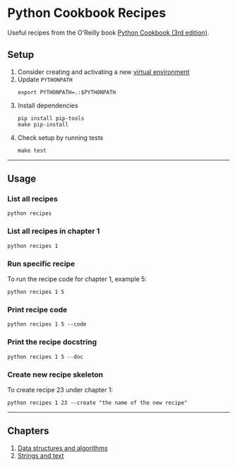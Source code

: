 # Python Cookbook Recipes

Useful recipes from the O'Reilly book [Python Cookbook (3rd edition)](https://www.oreilly.com/library/view/python-cookbook-3rd/9781449357337/).

## Setup

1. Consider creating and activating a new [virtual environment](https://virtualenv.pypa.io/en/latest/)
2. Update `PYTHONPATH`
    ```
    export PYTHONPATH=.:$PYTHONPATH
    ```
3. Install dependencies
    ```
    pip install pip-tools
    make pip-install
    ```
4. Check setup by running tests
    ```
    make test
    ```

---

## Usage

### List all recipes
```
python recipes
```

### List all recipes in chapter 1
```
python recipes 1
```

### Run specific recipe
To run the recipe code for chapter 1, example 5:
```
python recipes 1 5
```

### Print recipe code
```
python recipes 1 5 --code
```

### Print the recipe docstring
```
python recipes 1 5 --doc
```

### Create new recipe skeleton
To create recipe 23 under chapter 1:
```
python recipes 1 23 --create "the name of the new recipe"
```

---

## Chapters
1. [Data structures and algorithms](./recipes/01_data_structures_and_algorithms/)
2. [Strings and text](./recipes/02_strings_and_text/)
